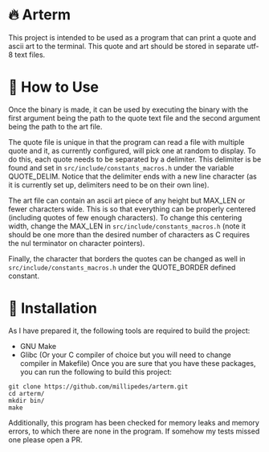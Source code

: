 # :fire: Arterm
This project is intended to be used as a program that can print a quote and
ascii art to the terminal. This quote and art should be stored in separate utf-8
text files.

# :blossom: How to Use
Once the binary is made, it can be used by executing the binary with the first
argument being the path to the quote text file and the second argument being the
path to the art file.

The quote file is unique in that the program can read a file with multiple quote
and it, as currently configured, will pick one at random to display. To do
this, each quote needs to be separated by a delimiter. This  delimiter is be
found and set in `src/include/constants_macros.h` under the variable
QUOTE_DELIM. Notice that the delimiter ends with a new line character (as it is
currently set up, delimiters need to be on their own line).

The art file can contain an ascii art piece of any height but MAX_LEN or fewer
characters wide. This is so that everything can be properly centered
(including quotes of few enough characters).  To change this centering width,
change the MAX_LEN in `src/include/constants_macros.h` (note it should be one
more than the desired number of characters as C requires the nul terminator on
character pointers).

Finally, the character that borders the quotes can be changed as well in 
`src/include/constants_macros.h` under the QUOTE_BORDER defined constant.

# :floppy_disk: Installation
As I have prepared it, the following tools are required to build the project:
- GNU Make
- Glibc (Or your C compiler of choice but you will need to change compiler in
  Makefile)
Once you are sure that you have these packages, you can run the following to
build this project:
```
git clone https://github.com/millipedes/arterm.git
cd arterm/
mkdir bin/
make
```
Additionally, this program has been checked for memory leaks and memory errors,
to which there are none in the program. If somehow my tests missed one please
open a PR.
